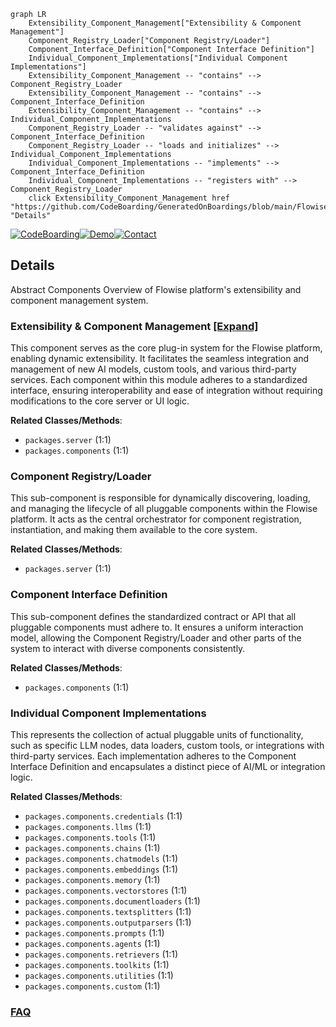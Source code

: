 ```mermaid
graph LR
    Extensibility_Component_Management["Extensibility & Component Management"]
    Component_Registry_Loader["Component Registry/Loader"]
    Component_Interface_Definition["Component Interface Definition"]
    Individual_Component_Implementations["Individual Component Implementations"]
    Extensibility_Component_Management -- "contains" --> Component_Registry_Loader
    Extensibility_Component_Management -- "contains" --> Component_Interface_Definition
    Extensibility_Component_Management -- "contains" --> Individual_Component_Implementations
    Component_Registry_Loader -- "validates against" --> Component_Interface_Definition
    Component_Registry_Loader -- "loads and initializes" --> Individual_Component_Implementations
    Individual_Component_Implementations -- "implements" --> Component_Interface_Definition
    Individual_Component_Implementations -- "registers with" --> Component_Registry_Loader
    click Extensibility_Component_Management href "https://github.com/CodeBoarding/GeneratedOnBoardings/blob/main/Flowise/Extensibility_Component_Management.md" "Details"
```

[![CodeBoarding](https://img.shields.io/badge/Generated%20by-CodeBoarding-9cf?style=flat-square)](https://github.com/CodeBoarding/GeneratedOnBoardings)[![Demo](https://img.shields.io/badge/Try%20our-Demo-blue?style=flat-square)](https://www.codeboarding.org/demo)[![Contact](https://img.shields.io/badge/Contact%20us%20-%20contact@codeboarding.org-lightgrey?style=flat-square)](mailto:contact@codeboarding.org)

## Details

Abstract Components Overview of Flowise platform's extensibility and component management system.

### Extensibility & Component Management [[Expand]](./Extensibility_Component_Management.md)
This component serves as the core plug-in system for the Flowise platform, enabling dynamic extensibility. It facilitates the seamless integration and management of new AI models, custom tools, and various third-party services. Each component within this module adheres to a standardized interface, ensuring interoperability and ease of integration without requiring modifications to the core server or UI logic.


**Related Classes/Methods**:

- `packages.server` (1:1)
- `packages.components` (1:1)


### Component Registry/Loader
This sub-component is responsible for dynamically discovering, loading, and managing the lifecycle of all pluggable components within the Flowise platform. It acts as the central orchestrator for component registration, instantiation, and making them available to the core system.


**Related Classes/Methods**:

- `packages.server` (1:1)


### Component Interface Definition
This sub-component defines the standardized contract or API that all pluggable components must adhere to. It ensures a uniform interaction model, allowing the Component Registry/Loader and other parts of the system to interact with diverse components consistently.


**Related Classes/Methods**:

- `packages.components` (1:1)


### Individual Component Implementations
This represents the collection of actual pluggable units of functionality, such as specific LLM nodes, data loaders, custom tools, or integrations with third-party services. Each implementation adheres to the Component Interface Definition and encapsulates a distinct piece of AI/ML or integration logic.


**Related Classes/Methods**:

- `packages.components.credentials` (1:1)
- `packages.components.llms` (1:1)
- `packages.components.tools` (1:1)
- `packages.components.chains` (1:1)
- `packages.components.chatmodels` (1:1)
- `packages.components.embeddings` (1:1)
- `packages.components.memory` (1:1)
- `packages.components.vectorstores` (1:1)
- `packages.components.documentloaders` (1:1)
- `packages.components.textsplitters` (1:1)
- `packages.components.outputparsers` (1:1)
- `packages.components.prompts` (1:1)
- `packages.components.agents` (1:1)
- `packages.components.retrievers` (1:1)
- `packages.components.toolkits` (1:1)
- `packages.components.utilities` (1:1)
- `packages.components.custom` (1:1)




### [FAQ](https://github.com/CodeBoarding/GeneratedOnBoardings/tree/main?tab=readme-ov-file#faq)